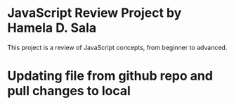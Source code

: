 # JavaScript Review Project by Hamela D. Sala
This project is a review of JavaScript concepts, from beginner to advanced.

# Updating file from github repo and pull changes to local
